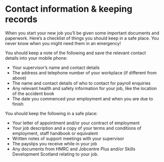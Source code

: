 # Contact information & keeping records

When you start your new job you’ll be given some important documents and paperwork. Here’s a checklist of things you should keep in a safe place. You never know when you might need them in an emergency! 

You should keep a note of the following and save the relevant contact details into your mobile phone:

* Your supervisor’s name and contact details
* The address and telephone number of your workplace (if different from above)
* The name and contact details of who to contact for payroll enquiries
* Any relevant health and safety information for your job, like the location of the accident book
* The date you commenced your employment and when you are due to finish

You should keep the following in a safe place:

* Your letter of appointment and/or your contract of employment
* Your job description and a copy of your terms and conditions of employment, staff handbook or equivalent
* Written notes of support meetings with your supervisor
* The payslips you receive while in your job
* Any documents from HMRC and Jobcentre Plus and/or Skills Development Scotland relating to your job.

